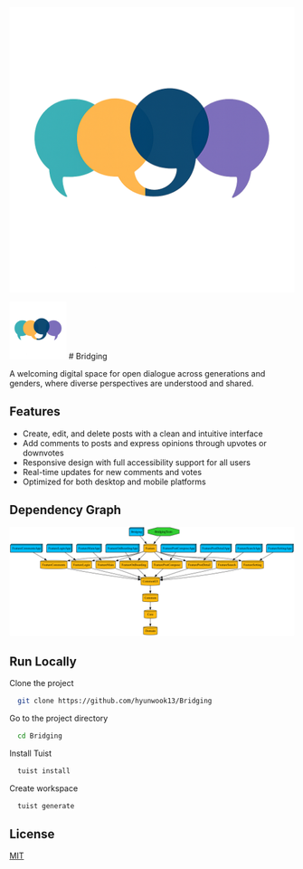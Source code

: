 ![Logo](https://github.com/hyunwook13/Bridging/blob/main/Resource/logo.png)

<img src="https://github.com/hyunwook13/Bridging/blob/main/Resource/logo.png" width="20%" />
# Bridging

A welcoming digital space for open dialogue across generations and genders, where diverse perspectives are understood and shared.


## Features

- Create, edit, and delete posts with a clean and intuitive interface
- Add comments to posts and express opinions through upvotes or downvotes
- Responsive design with full accessibility support for all users
- Real-time updates for new comments and votes
- Optimized for both desktop and mobile platforms

## Dependency Graph
![graph](https://github.com/hyunwook13/Bridging/blob/main/graph.png)
## Run Locally

Clone the project

```bash
  git clone https://github.com/hyunwook13/Bridging
```

Go to the project directory

```bash
  cd Bridging
```

Install Tuist

```bash
  tuist install
```

Create workspace

```bash
  tuist generate
```


## License

[MIT](https://choosealicense.com/licenses/mit/)


